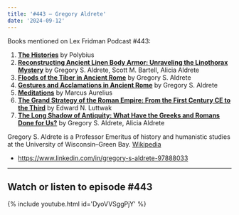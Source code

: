 ```yaml
---
title: '#443 – Gregory Aldrete'
date: '2024-09-12'
---
```


Books mentioned on Lex Fridman Podcast #443:

1. <b><a href="https://amzn.to/3Bo7dFo" target="_blank" rel="sponsored noopener noreferrer">The Histories</a></b> by Polybius
2. <b><a href="https://amzn.to/4eGw7z7" target="_blank" rel="sponsored noopener noreferrer">Reconstructing Ancient Linen Body Armor: Unraveling the Linothorax Mystery</a></b> by Gregory S. Aldrete, Scott M. Bartell, Alicia Aldrete
3. <b><a href="https://amzn.to/3TStZvE" target="_blank" rel="sponsored noopener noreferrer">Floods of the Tiber in Ancient Rome</a></b> by Gregory S. Aldrete
4. <b><a href="https://amzn.to/3Y5962B" target="_blank" rel="sponsored noopener noreferrer">Gestures and Acclamations in Ancient Rome</a></b> by Gregory S. Aldrete
5. <b><a href="https://amzn.to/3ZSfdZL" target="_blank" rel="sponsored noopener noreferrer">Meditations</a></b> by Marcus Aurelius
6. <b><a href="https://amzn.to/3TVhhw3" target="_blank" rel="sponsored noopener noreferrer">The Grand Strategy of the Roman Empire: From the First Century CE to the Third</a></b> by Edward N. Luttwak
7. <b><a href="https://amzn.to/3ZJ9ANn" target="_blank" rel="sponsored noopener noreferrer">The Long Shadow of Antiquity: What Have the Greeks and Romans Done for Us?</a></b> by Gregory S. Aldrete, Alicia Aldrete

<!--more-->

Gregory S. Aldrete is a Professor Emeritus of history and humanistic studies at the University of Wisconsin–Green Bay. <a href="https://en.wikipedia.org/wiki/Gregory_S._Aldrete" target="_blank">Wikipedia</a>

- <a href="https://www.linkedin.com/in/gregory-s-aldrete-97888033" target="_blank">https://www.linkedin.com/in/gregory-s-aldrete-97888033</a>

- - - - - -

## Watch or listen to episode #443

{% include youtube.html id='DyoVVSggPjY' %}